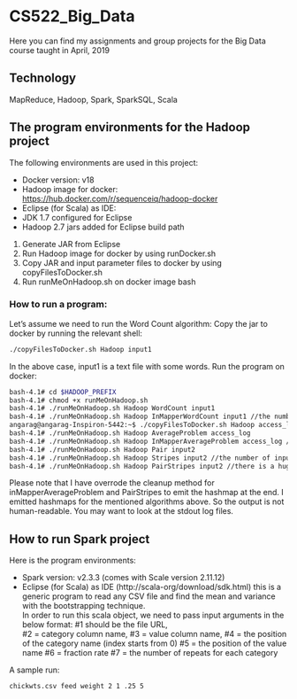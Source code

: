 # CS522_Big_Data
Here you can find my assignments and group projects for the Big Data course taught in April, 2019
## Technology
MapReduce, Hadoop, Spark, SparkSQL, Scala

## The program environments for the Hadoop project
The following environments are used in this project:
* Docker version: v18
* Hadoop image for docker: https://hub.docker.com/r/sequenceiq/hadoop-docker
* Eclipse (for Scala) as IDE:
* JDK 1.7 configured for Eclipse
* Hadoop 2.7 jars added for Eclipse build path

1) Generate JAR from Eclipse
2) Run Hadoop image for docker by using runDocker.sh
3) Copy JAR and input parameter files to docker by using copyFilesToDocker.sh
4) Run runMeOnHadoop.sh on docker image bash

### How to run a program:

Let’s assume we need to run the Word Count algorithm: 
Copy the jar to docker by running the relevant shell: 

```bash
./copyFilesToDocker.sh Hadoop input1 
```

In the above case, input1 is a text file with some words. Run the program on docker: 

```bash
bash-4.1# cd $HADOOP_PREFIX 
bash-4.1# chmod +x runMeOnHadoop.sh  
bash-4.1# ./runMeOnHadoop.sh Hadoop WordCount input1 
bash-4.1# ./runMeOnHadoop.sh Hadoop InMapperWordCount input1 //the number of input records for Reducer is less compared to the regular Word Count algorithm. 
angarag@angarag-Inspiron-5442:~$ ./copyFilesToDocker.sh Hadoop access_log //you can repeat the same operation for the input files 
bash-4.1# ./runMeOnHadoop.sh Hadoop AverageProblem access_log 
bash-4.1# ./runMeOnHadoop.sh Hadoop InMapperAverageProblem access_log //we expect the communication cost would be reduced. 
bash-4.1# ./runMeOnHadoop.sh Hadoop Pair input2 
bash-4.1# ./runMeOnHadoop.sh Hadoop Stripes input2 //the number of input records for Reducer is less than Pair approach. 
bash-4.1# ./runMeOnHadoop.sh Hadoop PairStripes input2 //there is a huge memory consumption in Reducer part for PairStripes problem. 
```

Please note that I have overrode the cleanup method for inMapperAverageProblem and PairStripes to emit the hashmap at the end. 
I emitted hashmaps for the mentioned algorithms above. So the output is not human-readable. You may want to look at the stdout log files. 

## How to run Spark project
Here is the program environments:
* Spark version: v2.3.3 (comes with Scale version 2.11.12) 
* Eclipse (for Scala) as IDE (http://scala-org/download/sdk.html)
this is a generic program to read any CSV file and find the mean and variance with the bootstrapping technique.  
In order to run this scala object, we need to pass input arguments in the below format: 
#1 should be the file URL,  
#2 = category column name, 
#3 = value column name, 
#4 = the position of the category name (index starts from 0) 
#5 = the position of the value name 
#6 = fraction rate 
#7 = the number of repeats for each category 

A sample run:
```bash
chickwts.csv feed weight 2 1 .25 5
```


